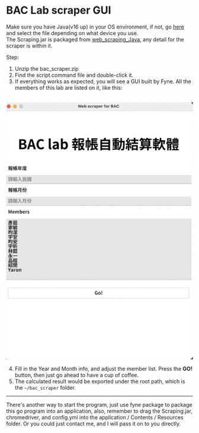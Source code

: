 # BAC Lab scraper GUI

Make sure you have Java(v16 up) in your OS environment, if not, go [here](https://oracle.com/java/technologies/javase/jdk18-archive-downloads.html) and select the file depending on what device you use.  
The Scraping.jar is packaged from [web_scraping_Java](https://github.com/iamsad5566/web_scraping_Java), any detail for the scraper is within it.

Step: 
 1. Unzip the bac_scraper.zip
 2. Find the script.command file and double-click it.
 3. If everything works as expected, you will see a GUI built by Fyne. All the members of this lab are listed on it, like this:  
  
&nbsp;&nbsp;&nbsp;&nbsp;&nbsp;&nbsp;&nbsp;&nbsp;&nbsp;&nbsp;&nbsp;&nbsp;&nbsp;&nbsp;&nbsp;&nbsp;&nbsp;&nbsp;![](docImg.png)

 4. Fill in the Year and Month info, and adjust the member list. Press the **GO!** button, then just go ahead to have a cup of coffee.
 5. The calculated result would be exported under the root path, which is the `~/bac_scraper` folder.

---

 There's another way to start the program, just use fyne package to package this go program into an application,
 also, remember to drag the Scraping.jar, chromedriver, and config.yml into the application / Contents / Resources folder.
 Or you could just contact me, and I will pass it on to you directly.